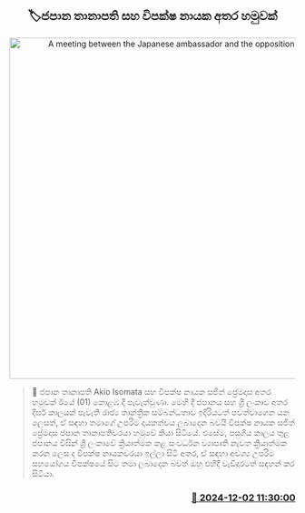 <p align='center'><b><h2 align='center' title='A meeting between the Japanese ambassador and the opposition leader'>🏷ජපාන තානාපති සහ විපක්ෂ නායක අතර හමුවක්</h2></b></p>
<p align='center'><img src='https://helakuru.sgp1.cdn.digitaloceanspaces.com/esana/images/lib/sajith-and-japan-ambsdr.jpg' width='600' alt='A meeting between the Japanese ambassador and the opposition leader'></p>

>📝 ජපාන තානාපති Akio Isomata සහ විපක්ෂ නායක සජිත් ප්‍රේමදාස අතර හමුවක් ඊයේ (01) කොළඹ දී පැවැත්වුණා.
මෙහි දී ජපානය සහ ශ්‍රී ලංකාව අතර දීර්ඝ කාලයක් පැවැති රාජ්‍ය තාන්ත්‍රික සම්බන්ධතාව ඉදිරියටත් පවත්වාගෙන යන ලෙසත්, ඒ සඳහා තමාගේ උපරිම දායකත්වය ලබාදෙන බවයි විපක්ෂ නායක සජිත් ප්‍රේමදාස ජපාන තානාපතිවරයා හමුවේ කියා සිටියේ.
එසේම, පසුගිය කාලය තුළ ජපානය විසින් ශ්‍රී ලංකාවේ ක්‍රියාත්මක කළ සංවර්ධන ව්‍යාපෘති නැවත ක්‍රියාත්මක කරන ලෙස ද විපක්ෂ නායකවරයා ඉල්ලා සිටි අතර, ඒ සඳහා අවශ්‍ය උපරිම සහයෝගය විපක්ෂයේ සිට තමා ලබාදෙන බවත් ඔහු එහිදී වැඩිදුරටත් සඳහන් කර සිටියා.


<h3 align='right'><a href='https://www.helakuru.lk/esana/p/105593/'>📅 2024-12-02 11:30:00</a></h3>
